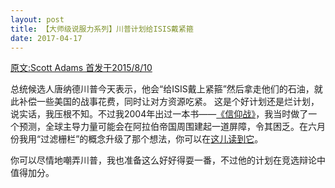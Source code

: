 ```yaml
---
layout: post
title: 【大师级说服力系列】川普计划给ISIS戴紧箍
date: 2017-04-17
---
```


[原文:Scott Adams 首发于2015/8/10][1]

总统候选人唐纳德川普今天表示，他会“给ISIS戴上紧箍”然后拿走他们的石油，就此补偿一些美国的战事花费，同时让对方资源吃紧。
这是个好计划还是烂计划，说实话，我压根不知。不过我2004年出过一本书——[《信仰战》][2]，我当时做了一个预测，全球主导力量可能会在阿拉伯帝国周围建起一道屏障，令其困乏。在六月份我用“过滤栅栏”的概念升级了那个想法，你可以在[这儿读到它][3]。

你可以尽情地嘲弄川普，我也准备这么好好得耍一番，不过他的计划在竞选辩论中值得加分。


  [1]: http://blog.dilbert.com/post/126377147706/trumps-plan-to-put-a-ring-around-isis
  [2]: https://www.amazon.com/Religion-War-Scott-Adams-ebook/dp/B00HFYD8DK/ref=tmm_kin_swatch_0?_encoding=UTF8&qid=&sr=
  [3]: http://blog.dilbert.com/post/122942821056/update-on-the-isis-filter-fence
